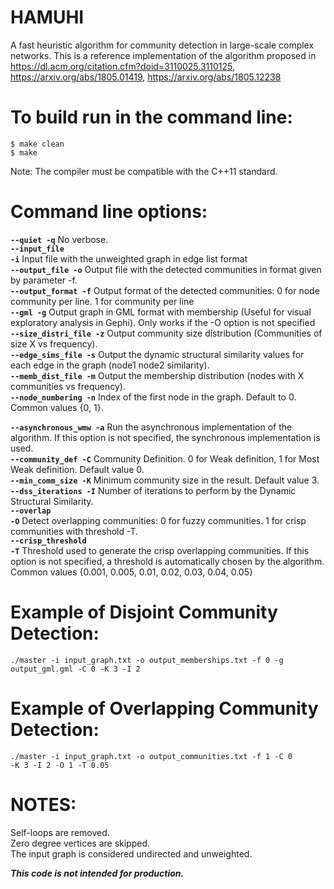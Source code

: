 # HAMUHI

A fast heuristic algorithm for community detection in large-scale complex networks. This is a reference implementation of the algorithm proposed in https://dl.acm.org/citation.cfm?doid=3110025.3110125, https://arxiv.org/abs/1805.01419, https://arxiv.org/abs/1805.12238

# To build run in the command line:

<code>$ make clean</code><br>
<code>$ make</code>

Note: The compiler must be compatible with the C++11 standard.

# Command line options:

<code><b>--quiet -q</b></code> No verbose. <br>
<code><b>--input_file -i</b></code> Input file with the unweighted graph in edge list format<br>
<code><b>--output_file -o</b></code> Output file with the detected communities in format given by parameter -f.<br>
<code><b>--output_format -f</b></code> Output format of the detected communities: 0 for node community per line. 1 for community per line<br>
<code><b>--gml -g</b></code> Output graph in GML format with membership (Useful for visual exploratory analysis in Gephi). Only works if the -O option is not specified<br>
<code><b>--size_distri_file -z</b></code> Output community size distribution (Communities of size X vs frequency).<br>
<code><b>--edge_sims_file -s</b></code> Output the dynamic structural similarity values for each edge in the graph (node1 node2 similarity).<br>
<code><b>--memb_dist_file -m</b></code> Output the membership distribution (nodes with X communities vs frequency).<br>
<code><b>--node_numbering -n</b></code> Index of the first node in the graph. Default to 0. Common values {0, 1}.<br>
<code><b>  --asynchronous_wmw -a</b></code> Run the asynchronous implementation of the algorithm. If this option is not specified, the synchronous implementation is used.<br>
<code><b>--community_def -C</b></code> Community Definition. 0 for Weak definition, 1 for Most Weak definition. Default value 0.<br>
<code><b>--min_comm_size -K</b></code> Minimum community size in the result. Default value 3.<br>
<code><b>--dss_iterations -I</b></code> Number of iterations to perform by the Dynamic Structural Similarity.<br>
<code><b>--overlap -O</b></code> Detect overlapping communities: 0 for fuzzy communities. 1 for crisp communities with threshold -T.<br>
<code><b>--crisp_threshold -T</b></code> Threshold used to generate the crisp overlapping communities. If this option is not specified, a threshold is automatically chosen by the algorithm. Common values {0.001, 0.005, 0.01, 0.02, 0.03, 0.04, 0.05}<br>

# Example of Disjoint Community Detection:

<code>./master -i input_graph.txt -o output_memberships.txt -f 0 -g output_gml.gml -C 0 -K 3 -I 2</code>


# Example of Overlapping Community Detection:

<code>./master -i input_graph.txt -o output_communities.txt -f 1 -C 0 -K 3 -I 2 -O 1 -T 0.05</code>

# NOTES:

Self-loops are removed.<br>
Zero degree vertices are skipped.<br>
The input graph is considered undirected and unweighted.<br>

<i><b>This code is not intended for production.</b></i>
